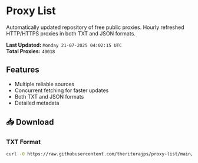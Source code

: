 # Proxy List

Automatically updated repository of free public proxies. Hourly refreshed HTTP/HTTPS proxies in both TXT and JSON formats.

**Last Updated:** `Monday 21-07-2025 04:02:15 UTC`  
**Total Proxies:** `40018`

## Features
- Multiple reliable sources
- Concurrent fetching for faster updates
- Both TXT and JSON formats
- Detailed metadata

## 📥 Download

### TXT Format
```bash
curl -O https://raw.githubusercontent.com/theriturajps/proxy-list/main/proxies.txt
